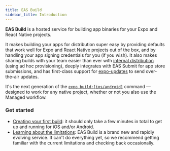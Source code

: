 ```yaml
---
title: EAS Build
sidebar_title: Introduction
---
```


**EAS Build** is a hosted service for building app binaries for your Expo and React Native projects.

It makes building your apps for distribution super easy by providing defaults that work well for Expo and React Native projects out of the box, and by handling your app signing credentials for you (if you wish). It also makes sharing builds with your team easier than ever with [internal distribution](internal-distribution.md) (using ad hoc provisioning), deeply integrates with EAS Submit for app store submissions, and has first-class support for [expo-updates](updates.md) to send over-the-air updates.

It's the next generation of the [`expo build:[ios/android]`](/distribution/building-standalone-apps.md) command &mdash; designed to work for any native project, whether or not you also use the Managed workflow.

### Get started

- [Creating your first build](setup.md): it should only take a few minutes in total to get up and running for iOS and/or Android.
- [Learning about the limitations](/build-reference/limitations.md): EAS Build is a brand new and rapidly evolving service. It can't do everything yet, so we recommend getting familiar with the current limitations and checking back occasionally.
